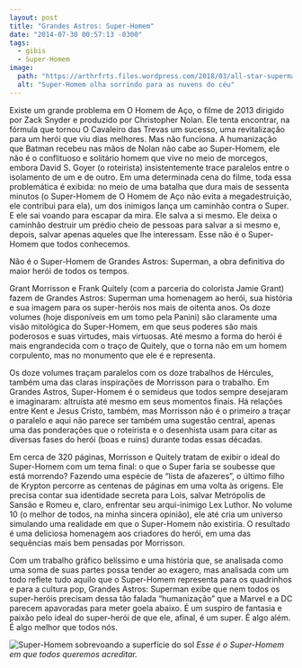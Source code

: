 ```yaml
---
layout: post
title: "Grandes Astros: Super-Homem"
date: "2014-07-30 00:57:13 -0300"
tags:
  - gibis
  - Super-Homem
image:
  path: "https://arthrfrts.files.wordpress.com/2018/03/all-star-superman-cover-672x372.jpg"
  alt: "Super-Homem olha sorrindo para as nuvens do céu"
---
```

Existe um grande problema em O Homem de Aço, o filme de 2013 dirigido por Zack Snyder e produzido por Christopher Nolan. Ele tenta encontrar, na fórmula que tornou O Cavaleiro das Trevas um sucesso, uma revitalização para um herói que viu dias melhores. Mas não funciona. A humanização que Batman recebeu nas mãos de Nolan não cabe ao Super-Homem, ele não é o conflituoso e solitário homem que vive no meio de morcegos, embora David S. Goyer (o roteirista) insistentemente trace paralelos entre o isolamento de um e de outro. Em uma determinada cena do filme, toda essa problemática é exibida: no meio de uma batalha que dura mais de sessenta minutos (o Super-Homem de O Homem de Aço não evita a megadestruição, ele contribui para ela), um dos inimigos lança um caminhão contra o Super. E ele sai voando para escapar da mira. Ele salva a si mesmo. Ele deixa o caminhão destruir um prédio cheio de pessoas para salvar a si mesmo e, depois, salvar apenas aqueles que lhe interessam. Esse não é o Super-Homem que todos conhecemos.

Não é o Super-Homem de Grandes Astros: Superman, a obra definitiva do maior herói de todos os tempos.

Grant Morrisson e Frank Quitely (com a parceria do colorista Jamie Grant) fazem de Grandes Astros: Superman uma homenagem ao herói, sua história e sua imagem para os super-heróis nos mais de oitenta anos. Os doze volumes (hoje disponíveis em um tomo pela Panini) são claramente uma visão mitológica do Super-Homem, em que seus poderes são mais poderosos e suas virtudes, mais virtuosas. Até mesmo a forma do herói é mais engrandecida com o traço de Quitely, que o torna não em um homem corpulento, mas no monumento que ele é e representa.

Os doze volumes traçam paralelos com os doze trabalhos de Hércules, também uma das claras inspirações de Morrisson para o trabalho. Em Grandes Astros, Super-Homem é o semideus que todos sempre desejaram e imaginaram: altruísta até mesmo em seus momentos finais. Há relações entre Kent e Jesus Cristo, também, mas Morrisson não é o primeiro a traçar o paralelo e aqui não parece ser também uma sugestão central, apenas uma das ponderações que o roteirista e o desenhista usam para citar as diversas fases do herói (boas e ruins) durante todas essas décadas.

Em cerca de 320 páginas, Morrisson e Quitely tratam de exibir o ideal do Super-Homem com um tema final: o que o Super faria se soubesse que está morrendo? Fazendo uma espécie de “lista de afazeres”, o último filho de Krypton percorre as centenas de páginas em uma volta às origens. Ele precisa contar sua identidade secreta para Lois, salvar Metrópolis de Sansão e Romeu e, claro, enfrentar seu arqui-inimigo Lex Luthor. No volume 10 (o melhor de todos, na minha sincera opinião), ele até cria um universo simulando uma realidade em que o Super-Homem não existiria. O resultado é uma deliciosa homenagem aos criadores do herói, em uma das sequências mais bem pensadas por Morrisson.

Com um trabalho gráfico belíssimo e uma história que, se analisada como uma soma de suas partes possa tender ao exagero, mas analisada com um todo reflete tudo aquilo que o Super-Homem representa para os quadrinhos e para a cultura pop, Grandes Astros: Superman exibe que nem todos os super-heróis precisam dessa tão falada “humanização” que a Marvel e a DC parecem apavoradas para meter goela abaixo. É um suspiro de fantasia e paixão pelo ideal do super-herói de que ele, afinal, é um super. É algo além. É algo melhor que todos nós.

![Super-Homem sobrevoando a superfície do sol](https://arthrfrts.files.wordpress.com/2018/03/all-star-superman-1024x485.jpg)
_Esse é o Super-Homem em que todos queremos acreditar._
